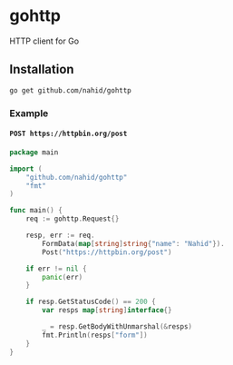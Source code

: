 # gohttp
HTTP client for Go

## Installation

```
go get github.com/nahid/gohttp
```

### Example

#### `POST https://httpbin.org/post`

```go
package main

import (
	"github.com/nahid/gohttp"
	"fmt"
)

func main() {
	req := gohttp.Request{}

	resp, err := req.
		FormData(map[string]string{"name": "Nahid"}).
		Post("https://httpbin.org/post")

	if err != nil {
		panic(err)
	}

    if resp.GetStatusCode() == 200 {
		var resps map[string]interface{}

		_ = resp.GetBodyWithUnmarshal(&resps)
		fmt.Println(resps["form"])
	}
}
```
